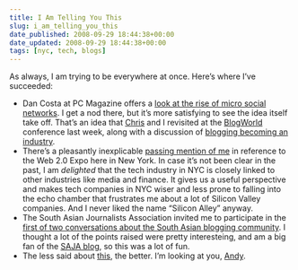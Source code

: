 ```yaml
---
title: I Am Telling You This
slug: i_am_telling_you_this
date_published: 2008-09-29 18:44:38+00:00
date_updated: 2008-09-29 18:44:38+00:00
tags: [nyc, tech, blogs]
---
```

As always, I am trying to be everywhere at once. Here’s where I’ve succeeded:

- Dan Costa at PC Magazine offers a [look at the rise of micro social networks](https://books.google.com/books?id=_hGsvsL4vVwC&pg=PA70&lpg=PA70&dq=pc+magazine+%22The+Micro+Threat+to+Facebook%22&source=bl&ots=GYjsGmDLFU&sig=ACfU3U0r5TFtZBfwzL4LWkWVUdEnzSqFmA&hl=en&sa=X&ved=2ahUKEwjEsLjU59H8AhWyElkFHS8tDbUQ6AF6BAgIEAM#v=onepage&q&f=false). I get a nod there, but it’s more satisfying to see the idea itself take off. That’s an idea that [Chris](https://web.archive.org/web/20080915220817/http://www.r21.org/) and I revisited at the [BlogWorld](https://web.archive.org/web/20081029074945/http://www.blogworldexpo.com/) conference last week, along with a discussion of [blogging becoming an industry](https://web.archive.org/web/20081002024906/http://videos.webpronews.com/2008/09/29/blogworld-blogging-becoming-an-industry/).
- There’s a pleasantly inexplicable [passing mention of me](https://web.archive.org/web/20081216042101/http://blog.internetnews.com/kcorbin/2008/09/silicon-alley-no-more.html) in reference to the Web 2.0 Expo here in New York. In case it’s not been clear in the past, I am *delighted* that the tech industry in NYC is closely linked to other industries like media and finance. It gives us a useful perspective and makes tech companies in NYC wiser and less prone to falling into the echo chamber that frustrates me about a lot of Silicon Valley companies. And I never liked the name “Silicon Alley” anyway.
- The South Asian Journalists Association invited me to participate in the [first of two conversations about the South Asian blogging community](https://web.archive.org/web/20081219070538/http://www.sajaforum.org/2008/09/webcast-the-sou.html). I thought a lot of the points raised were pretty interesteing, and am a big fan of the [SAJA blog](http://www.sajaforum.org/), so this was a lot of fun.
- The less said about [this](http://sippey.typepad.com/filtered/2008/09/anil-dash-remixes-the-freeconferencecallcom-hold-music.html), the better. I’m looking at you, [Andy](http://www.buzzfeed.com/yacomink/hold-music-remix-v).
